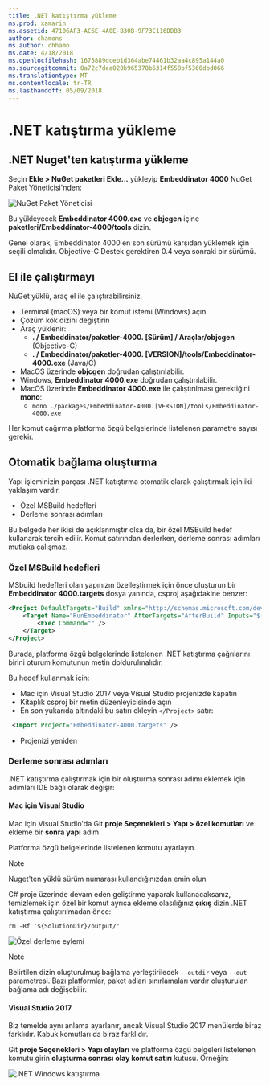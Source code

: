 ```yaml
---
title: .NET katıştırma yükleme
ms.prod: xamarin
ms.assetid: 47106AF3-AC6E-4A0E-B30B-9F73C116DDB3
author: chamons
ms.author: chhamo
ms.date: 4/18/2018
ms.openlocfilehash: 1675889dceb1d364abe74461b32aa4c895a144a0
ms.sourcegitcommit: 0a72c7dea020b965378b6314f558bf5360dbd066
ms.translationtype: MT
ms.contentlocale: tr-TR
ms.lasthandoff: 05/09/2018
---
```

# <a name="installing-net-embedding"></a>.NET katıştırma yükleme

## <a name="installing-net-embedding-from-nuget"></a>.NET Nuget'ten katıştırma yükleme

Seçin **Ekle > NuGet paketleri Ekle...**  yükleyip **Embeddinator 4000** NuGet Paket Yöneticisi'nden:

![NuGet Paket Yöneticisi](images/visualstudionuget.png)

Bu yükleyecek **Embeddinator 4000.exe** ve **objcgen** içine **paketleri/Embeddinator-4000/tools** dizin.

Genel olarak, Embeddinator 4000 en son sürümü karşıdan yüklemek için seçili olmalıdır. Objective-C Destek gerektiren 0.4 veya sonraki bir sürümü.

## <a name="running-manually"></a>El ile çalıştırmayı

NuGet yüklü, araç el ile çalıştırabilirsiniz.

- Terminal (macOS) veya bir komut istemi (Windows) açın.
- Çözüm kök dizini değiştirin
- Araç yüklenir:
    - **. / Embeddinator/paketler-4000. [Sürüm] / Araçlar/objcgen** (Objective-C)
    - **. / Embeddinator/paketler-4000. [VERSION]/tools/Embeddinator-4000.exe** (Java/C) 
- MacOS üzerinde **objcgen** doğrudan çalıştırılabilir. 
- Windows, **Embeddinator 4000.exe** doğrudan çalıştırılabilir.
- MacOS üzerinde **Embeddinator 4000.exe** ile çalıştırılması gerektiğini **mono**: 
    - `mono ./packages/Embeddinator-4000.[VERSION]/tools/Embeddinator-4000.exe`

Her komut çağırma platforma özgü belgelerinde listelenen parametre sayısı gerekir.

## <a name="automatic-binding-generation"></a>Otomatik bağlama oluşturma

Yapı işleminizin parçası .NET katıştırma otomatik olarak çalıştırmak için iki yaklaşım vardır.

- Özel MSBuild hedefleri
- Derleme sonrası adımları

Bu belgede her ikisi de açıklanmıştır olsa da, bir özel MSBuild hedef kullanarak tercih edilir. Komut satırından derlerken, derleme sonrası adımları mutlaka çalışmaz.

### <a name="custom-msbuild-targets"></a>Özel MSBuild hedefleri

MSbuild hedefleri olan yapınızın özelleştirmek için önce oluşturun bir **Embeddinator 4000.targets** dosya yanında, csproj aşağıdakine benzer:

```xml
<Project DefaultTargets="Build" xmlns="http://schemas.microsoft.com/developer/msbuild/2003">
    <Target Name="RunEmbeddinator" AfterTargets="AfterBuild" Inputs="$(OutputPath)/$(AssemblyName).dll" Outputs="$(IntermediateOutputPath)/Embeddinator/$(AssemblyName).framework/$(AssemblyName)">
        <Exec Command="" />
    </Target>
</Project>
```

Burada, platforma özgü belgelerinde listelenen .NET katıştırma çağrılarını birini oturum komutunun metin doldurulmalıdır.

Bu hedef kullanmak için:

- Mac için Visual Studio 2017 veya Visual Studio projenizde kapatın
- Kitaplık csproj bir metin düzenleyicisinde açın
- En son yukarıda altındaki bu satırı ekleyin `</Project>` satır:

```xml
 <Import Project="Embeddinator-4000.targets" />
```

- Projenizi yeniden

### <a name="post-build-steps"></a>Derleme sonrası adımları

.NET katıştırma çalıştırmak için bir oluşturma sonrası adımı eklemek için adımları IDE bağlı olarak değişir:

#### <a name="visual-studio-for-mac"></a>Mac için Visual Studio

Mac için Visual Studio'da Git **proje Seçenekleri > Yapı > özel komutları** ve ekleme bir **sonra yapı** adım.

Platforma özgü belgelerinde listelenen komutu ayarlayın.

> [!NOTE]
> Nuget'ten yüklü sürüm numarası kullandığınızdan emin olun

C# proje üzerinde devam eden geliştirme yaparak kullanacaksanız, temizlemek için özel bir komut ayrıca ekleme olasılığınız **çıkış** dizin .NET katıştırma çalıştırılmadan önce:

```shell
rm -Rf '${SolutionDir}/output/'
```

![Özel derleme eylemi](images/visualstudiocustombuild.png)

> [!NOTE]
> Belirtilen dizin oluşturulmuş bağlama yerleştirilecek `--outdir` veya `--out` parametresi. Bazı platformlar, paket adları sınırlamaları vardır oluşturulan bağlama adı değişebilir.

#### <a name="visual-studio-2017"></a>Visual Studio 2017

Biz temelde aynı anlama ayarlanır, ancak Visual Studio 2017 menülerde biraz farklıdır. Kabuk komutları da biraz farklıdır.

Git **proje Seçenekleri > Yapı olayları** ve platforma özgü belgeleri listelenen komutu girin **oluşturma sonrası olay komut satırı** kutusu. Örneğin:

![.NET Windows katıştırma](images/visualstudiowindows.png)
